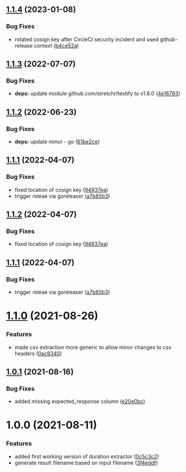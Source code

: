 ## [1.1.4](https://github.com/janritter/k6-duration-extractor/compare/1.1.3...1.1.4) (2023-01-08)


### Bug Fixes

* rotated cosign key after CircleCI security incident and used github-release context ([b4ce52a](https://github.com/janritter/k6-duration-extractor/commit/b4ce52a33d44f4d5f823588946b8760617d15c61))

## [1.1.3](https://github.com/janritter/k6-duration-extractor/compare/1.1.2...1.1.3) (2022-07-07)


### Bug Fixes

* **deps:** update module github.com/stretchr/testify to v1.8.0 ([4e16793](https://github.com/janritter/k6-duration-extractor/commit/4e167937ee0289dbb6e9b79bc46abf4e8152495f))

## [1.1.2](https://github.com/janritter/k6-duration-extractor/compare/1.1.1...1.1.2) (2022-06-23)


### Bug Fixes

* **deps:** update minor - go ([61be2ce](https://github.com/janritter/k6-duration-extractor/commit/61be2ce8dd9356d1894345c43b169faeb397b6ef))

## [1.1.1](https://github.com/janritter/k6-duration-extractor/compare/1.1.0...1.1.1) (2022-04-07)


### Bug Fixes

* fixed location of cosign key ([94937ea](https://github.com/janritter/k6-duration-extractor/commit/94937ead53941999ca47c6fe287b2f8af888f45a))
* trigger releae via goreleaser ([a7b85b3](https://github.com/janritter/k6-duration-extractor/commit/a7b85b31c2d741cb3943628492fd311d00a89673))

## [1.1.2](https://github.com/janritter/k6-duration-extractor/compare/1.1.1...1.1.2) (2022-04-07)


### Bug Fixes

* fixed location of cosign key ([94937ea](https://github.com/janritter/k6-duration-extractor/commit/94937ead53941999ca47c6fe287b2f8af888f45a))

## [1.1.1](https://github.com/janritter/k6-duration-extractor/compare/1.1.0...1.1.1) (2022-04-07)


### Bug Fixes

* trigger releae via goreleaser ([a7b85b3](https://github.com/janritter/k6-duration-extractor/commit/a7b85b31c2d741cb3943628492fd311d00a89673))

# [1.1.0](https://github.com/janritter/k6-duration-extractor/compare/1.0.1...1.1.0) (2021-08-26)


### Features

* made csv extraction more generic to allow minor changes to csv headers ([0ac8340](https://github.com/janritter/k6-duration-extractor/commit/0ac83409b643070046896eb89961eedc5f84c40f))

## [1.0.1](https://github.com/janritter/k6-duration-extractor/compare/1.0.0...1.0.1) (2021-08-16)


### Bug Fixes

* added missing expected_response column ([e20e0bc](https://github.com/janritter/k6-duration-extractor/commit/e20e0bce3c85eea1cf3124359fb0e99eb3dc93ca))

# 1.0.0 (2021-08-11)


### Features

* added first working version of duration extractor ([0c5c3c2](https://github.com/janritter/k6-duration-extractor/commit/0c5c3c2f5e6e9aa288d5bbd4c665beae26da7329))
* generate result filename based on input filename ([3f4eddf](https://github.com/janritter/k6-duration-extractor/commit/3f4eddf5a4b3b639f521f530a0ede1f1c60a3576))
